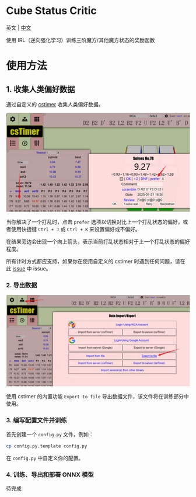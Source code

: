 # Cube Status Critic

英文 | [中文](./README_CN.md)


使用 IRL（逆向强化学习）训练三阶魔方/其他魔方状态的奖励函数


# 使用方法

## 1. 收集人类偏好数据

通过自定义的 [cstimer](https://alex-beng.github.io/cstimer/) 收集人类偏好数据。

![设置偏好](./pics/1.png)

当你解决了一个打乱时，点击 `prefer` 选项以切换对比上一个打乱状态的偏好，或者使用快捷键 `Ctrl + J` 或 `Ctrl + K` 来设置偏好或不偏好。


在结果旁边会出现一个向上箭头，表示当前打乱状态相对于上一个打乱状态的偏好程度。


所有计时方式都应支持，如果你在使用自定义的 cstimer 时遇到任何问题，请在此 [issue](https://github.com/Alex-Beng/CubeStatusCritic/issues) 中 issue。

### 2. 导出数据

![导出数据](./pics/2.png)

使用 cstimer 的内置功能 `Export to file` 导出数据文件，该文件将在训练部分中使用。

### 3. 编写配置文件并训练

首先创建一个 `config.py` 文件，例如：
```bash
cp config.py.template config.py
```

在 `config.py` 中自定义你的配置。

### 4. 训练、导出和部署 ONNX 模型

待完成
